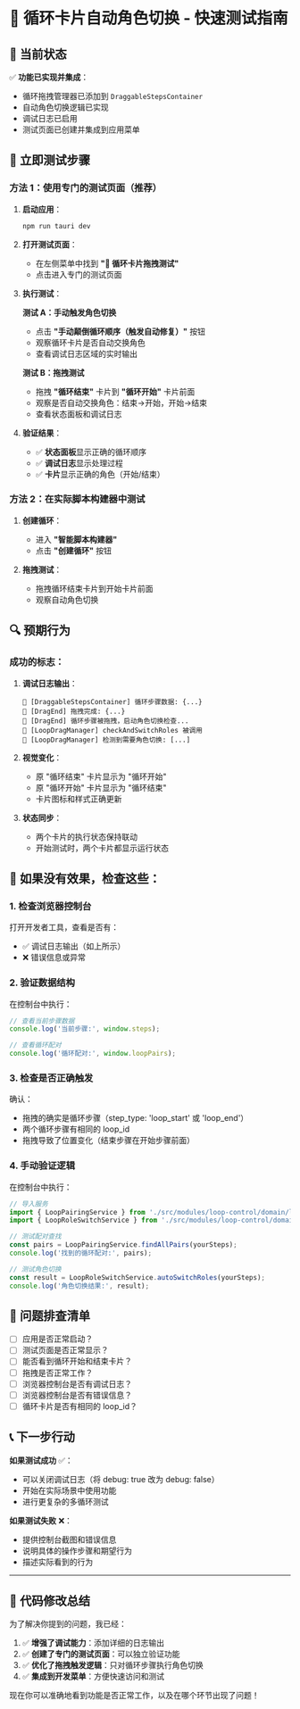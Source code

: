 # 🚀 循环卡片自动角色切换 - 快速测试指南

## 📍 当前状态

✅ **功能已实现并集成**：
- 循环拖拽管理器已添加到 `DraggableStepsContainer`
- 自动角色切换逻辑已实现
- 调试日志已启用
- 测试页面已创建并集成到应用菜单

## 🧪 立即测试步骤

### 方法 1：使用专门的测试页面（推荐）

1. **启动应用**：
   ```bash
   npm run tauri dev
   ```

2. **打开测试页面**：
   - 在左侧菜单中找到 **"🔄 循环卡片拖拽测试"**
   - 点击进入专门的测试页面

3. **执行测试**：
   
   **测试 A：手动触发角色切换**
   - 点击 **"手动颠倒循环顺序（触发自动修复）"** 按钮
   - 观察循环卡片是否自动交换角色
   - 查看调试日志区域的实时输出

   **测试 B：拖拽测试**
   - 拖拽 **"循环结束"** 卡片到 **"循环开始"** 卡片前面
   - 观察是否自动交换角色：结束→开始，开始→结束
   - 查看状态面板和调试日志

4. **验证结果**：
   - ✅ **状态面板**显示正确的循环顺序
   - ✅ **调试日志**显示处理过程
   - ✅ **卡片**显示正确的角色（开始/结束）

### 方法 2：在实际脚本构建器中测试

1. **创建循环**：
   - 进入 **"智能脚本构建器"**
   - 点击 **"创建循环"** 按钮

2. **拖拽测试**：
   - 拖拽循环结束卡片到开始卡片前面
   - 观察自动角色切换

## 🔍 预期行为

### 成功的标志：

1. **调试日志输出**：
   ```
   🔄 [DraggableStepsContainer] 循环步骤数据: {...}
   🎯 [DragEnd] 拖拽完成: {...}
   🔄 [DragEnd] 循环步骤被拖拽，启动角色切换检查...
   🔄 [LoopDragManager] checkAndSwitchRoles 被调用
   🔄 [LoopDragManager] 检测到需要角色切换: [...]
   ```

2. **视觉变化**：
   - 原 "循环结束" 卡片显示为 "循环开始"
   - 原 "循环开始" 卡片显示为 "循环结束"
   - 卡片图标和样式正确更新

3. **状态同步**：
   - 两个卡片的执行状态保持联动
   - 开始测试时，两个卡片都显示运行状态

## 🐛 如果没有效果，检查这些：

### 1. 检查浏览器控制台

打开开发者工具，查看是否有：
- ✅ 调试日志输出（如上所示）
- ❌ 错误信息或异常

### 2. 验证数据结构

在控制台中执行：
```javascript
// 查看当前步骤数据
console.log('当前步骤:', window.steps);

// 查看循环配对
console.log('循环配对:', window.loopPairs);
```

### 3. 检查是否正确触发

确认：
- 拖拽的确实是循环步骤（step_type: 'loop_start' 或 'loop_end'）
- 两个循环步骤有相同的 loop_id
- 拖拽导致了位置变化（结束步骤在开始步骤前面）

### 4. 手动验证逻辑

在控制台中执行：
```javascript
// 导入服务
import { LoopPairingService } from './src/modules/loop-control/domain/loop-pairing-service';
import { LoopRoleSwitchService } from './src/modules/loop-control/domain/loop-role-switch-service';

// 测试配对查找
const pairs = LoopPairingService.findAllPairs(yourSteps);
console.log('找到的循环配对:', pairs);

// 测试角色切换
const result = LoopRoleSwitchService.autoSwitchRoles(yourSteps);
console.log('角色切换结果:', result);
```

## 🎯 问题排查清单

- [ ] 应用是否正常启动？
- [ ] 测试页面是否正常显示？
- [ ] 能否看到循环开始和结束卡片？
- [ ] 拖拽是否正常工作？
- [ ] 浏览器控制台是否有调试日志？
- [ ] 浏览器控制台是否有错误信息？
- [ ] 循环卡片是否有相同的 loop_id？

## 📞 下一步行动

**如果测试成功** ✅：
- 可以关闭调试日志（将 debug: true 改为 debug: false）
- 开始在实际场景中使用功能
- 进行更复杂的多循环测试

**如果测试失败** ❌：
- 提供控制台截图和错误信息
- 说明具体的操作步骤和期望行为
- 描述实际看到的行为

---

## 🔧 代码修改总结

为了解决你提到的问题，我已经：

1. ✅ **增强了调试能力**：添加详细的日志输出
2. ✅ **创建了专门的测试页面**：可以独立验证功能
3. ✅ **优化了拖拽触发逻辑**：只对循环步骤执行角色切换
4. ✅ **集成到开发菜单**：方便快速访问和测试

现在你可以准确地看到功能是否正常工作，以及在哪个环节出现了问题！